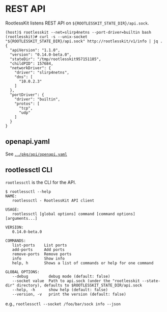 # REST API

RootlessKit listens REST API on `${ROOTLESSKIT_STATE_DIR}/api.sock`.

```console
(host)$ rootlesskit --net=slirp4netns --port-driver=builtin bash
(rootlesskit)# curl -s --unix-socket "${ROOTLESSKIT_STATE_DIR}/api.sock" http://rootlesskit/v1/info | jq .
{
  "apiVersion": "1.1.0",
  "version": "0.14.0-beta.0",
  "stateDir": "/tmp/rootlesskit957151185",
  "childPID": 157684,
  "networkDriver": {
    "driver": "slirp4netns",
    "dns": [
      "10.0.2.3"
    ]
  },
  "portDriver": {
    "driver": "builtin",
    "protos": [
      "tcp",
      "udp"
    ]
  }
}
```

## openapi.yaml

See [`../pkg/api/openapi.yaml`](../pkg/api/openapi.yaml)

## rootlessctl CLI

`rootlessctl` is the CLI for the API.

```console
$ rootlessctl --help
NAME:
   rootlessctl - RootlessKit API client

USAGE:
   rootlessctl [global options] command [command options] [arguments...]

VERSION:
   0.14.0-beta.0

COMMANDS:
   list-ports    List ports
   add-ports     Add ports
   remove-ports  Remove ports
   info          Show info
   help, h       Shows a list of commands or help for one command

GLOBAL OPTIONS:
   --debug         debug mode (default: false)
   --socket value  Path to api.sock (under the "rootlesskit --state-dir" directory), defaults to $ROOTLESSKIT_STATE_DIR/api.sock
   --help, -h      show help (default: false)
   --version, -v   print the version (default: false)
```

e.g., `rootlessctl --socket /foo/bar/sock info --json`

